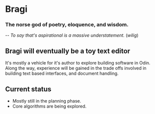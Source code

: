 # Bragi 
### The norse god of poetry, eloquence, and wisdom.
 -- _To say that's aspirational is a massive understatement._  (*wilig*)

## Bragi will eventually be a toy text editor
It's mostly a vehicle for it's author to explore building software in Odin.  Along the way, experience will be gained in the trade offs involved in building text based interfaces, and document handling.

## Current status

* Mostly still in the planning phase.  
* Core algorithms are being explored.